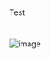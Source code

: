 # <div align="center">
   Test
# </div>



![image](https://github.com/user-attachments/assets/7026bcea-6567-4fad-a0ee-f9862ded87a7)
